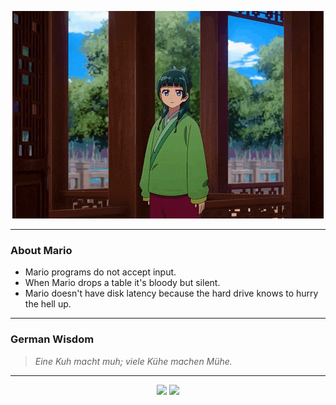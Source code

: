 <p align="center">
  <img src="assets/maomao.gif" />
</p>

---

### About Mario
- Mario programs do not accept input.  
- When Mario drops a table it's bloody but silent.  
- Mario doesn't have disk latency because the hard drive knows to hurry the hell up.  

---

### German Wisdom
> *Eine Kuh macht muh; viele Kühe machen Mühe.*  

---

<p align="center">
  <a>
    <img height="180em" src="https://github-readme-stats-eight-theta.vercel.app/api?username=Torfkopp&show_icons=true&theme=dark&include_all_commits=true&count_private=true"/>
  </a>
  <a href="https://github.com/Torfkopp?tab=repositories">
    <img height="180em" src="https://github-readme-stats-eight-theta.vercel.app/api/top-langs/?username=torfkopp&layout=compact&theme=dark&langs_count=8&hide=java"/>
  </a>
</p>
